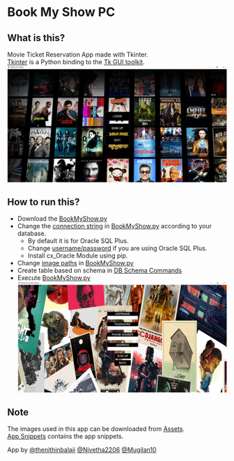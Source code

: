 # Book My Show PC 
## What is this?
Movie Ticket Reservation App made with Tkinter.       
[Tkinter](https://en.wikipedia.org/wiki/Tkinter) is a Python binding to the [Tk GUI toolkit](https://en.wikipedia.org/wiki/Tk_(software)). 
![app snippet](snippets/starting%20page.png)
## How to run this?
+ Download the [BookMyShow.py](BookMyShow.py)   
+ Change the [connection string](https://github.com/thenithinbalaji/BookMyShowPC/blob/main/BookMyShow.py#:~:text=connectionstring%20%3D%20%22system/nithin%40localhost%3A1521/xe%22) in [BookMyShow.py](BookMyShow.py) according to your database.
  + By default it is for Oracle SQL Plus.
  + Change [username/password](https://github.com/thenithinbalaji/BookMyShowPC/blob/main/BookMyShow.py#:~:text=connectionstring%20%3D%20%22-,system/nithin,-%40localhost%3A1521/xe) if you are using Oracle SQL Plus.
  + Install cx_Oracle Module using pip.
+ Change [image paths](https://github.com/thenithinbalaji/BookMyShowPC/blob/main/BookMyShow.py#:~:text=img1path%20%3D%20%22C%3A/Users,Desktop/bg2.png%22) 
in [BookMyShow.py](BookMyShow.py)
+ Create table based on schema in [DB Schema Commands](DB%20Schema%20Commands.txt)
+ Execute [BookMyShow.py](BookMyShow.py) 
![app snippet](snippets/signup%20page.png)
## Note
The images used in this app can be downloaded from [Assets](assets).          
[App Snippets](snippets) contains the app snippets.

App by [@thenithinbalaji](https://github.com/thenithinbalaji) [@Nivetha2206](https://github.com/Nivetha2206) [@Mugilan10](https://github.com/Mughilan10)
